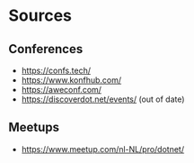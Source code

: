# Sources

## Conferences

- https://confs.tech/
- https://www.konfhub.com/
- https://aweconf.com/
- https://discoverdot.net/events/ (out of date)

## Meetups

- https://www.meetup.com/nl-NL/pro/dotnet/
